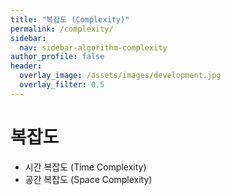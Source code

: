 ```yaml
---
title: "복잡도 (Complexity)"
permalink: /complexity/
sidebar:
  nav: sidebar-algorithm-complexity
author_profile: false
header:
  overlay_image: /assets/images/development.jpg
  overlay_filter: 0.5
---
```


# 복잡도

- 시간 복잡도 (Time Complexity)
- 공간 복잡도 (Space Complexity)
